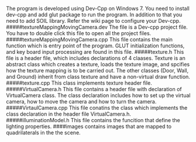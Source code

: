The program is developed using Dev-Cpp on Windows 7. You need to install dev-cpp and add glut package to run the program. In addition to that you need to add SOIL library. Refer the wiki page to configure your Dev-cpp.
#####textureMappingMovingCamera.dev
The file is a Dev-cpp project file. You have to double click this file to open all the project files.
#####textureMappingMovingCamera.cpp
This file contains the main function which is entry point of the program. GLUT initialization functions, and key board input processing are found in this file.
#####texture.h
This file is a header file, which includes declarations of 4 claases. Texture is an abstract class which creates a texture, loads the texture image, and spcifies how the texture mapping is to be carried out. The other classes (Door, Wall, and Ground) inherit from class texture and have a non-virtual draw function.
#####texture.cpp
This class implements texture header file.
#####VirtualCamera.h
This file contains a header file with declaration of VirtualCamera class. The class declaration includes how to set up the virtual camera, how to move the camera and how to turn the camera.
#####VirtaulCamera.cpp
This file conatins the class which implements the class declaration in the header file VirtualCamera.h.
#####illuminationModel.h
This file contains the funcition that define the lighting properties.
####images
contains images that are mapped to quadrilaterals in the the scene.
